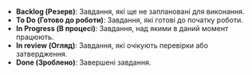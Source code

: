  - **Backlog (Резерв)**: Завдання, які ще не заплановані для виконання.
 - **To Do (Готово до роботи)**: Завдання, які готові до початку роботи.
 - **In Progress (В процесі)**: Завдання, над якими в даний момент працюють.
 - **In review (Огляд)**: Завдання, які очікують перевірки або затвердження.
 - **Done (Зроблено)**: Завершені завдання.